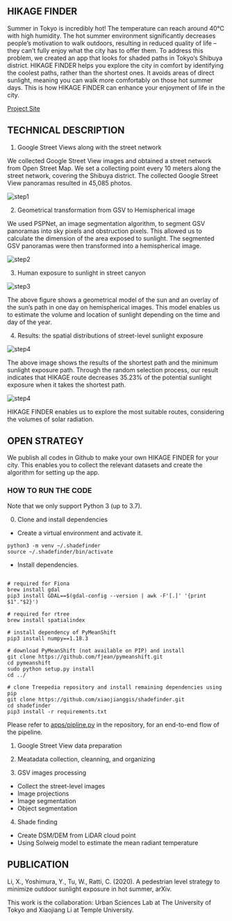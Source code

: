 ## HIKAGE FINDER
Summer in Tokyo is incredibly hot!
The temperature can reach around 40℃ with high humidity. The hot summer environment significantly decreases people’s motivation to walk outdoors, resulting in reduced quality of life – they can’t fully enjoy what the city has to offer them. To address this problem, we created an app that looks for shaded paths in Tokyo’s Shibuya district. HIKAGE FINDER helps you explore the city in comfort by identifying the coolest paths, rather than the shortest ones. It avoids areas of direct sunlight, meaning you can walk more comfortably on those hot summer days. This is how HIKAGE FINDER can enhance your enjoyment of life in the city.

[Project Site](https://urbansciences.jp/en/1112/)

## TECHNICAL DESCRIPTION

1. Google Street Views along with the street network

We collected Google Street View images and obtained a street network from Open Street Map. We set a collecting point every 10 meters along the street network, covering the Shibuya district. The collected Google Street View panoramas resulted in 45,085 photos.

![step1](images/step1.jpg)

2. Geometrical transformation from GSV to Hemispherical image

We used PSPNet, an image segmentation algorithm, to segment GSV panoramas into sky pixels and obstruction pixels. This allowed us to calculate the dimension of the area exposed to sunlight. The segmented GSV panoramas were then transformed into a hemispherical image.

![step2](images/step2.png)

3. Human exposure to sunlight in street canyon

![step3](images/step3.jpg)

The above figure shows a geometrical model of the sun and an overlay of the sun’s path in one day on hemispherical images. This model enables us to estimate the volume and location of sunlight depending on the time and day of the year.

4. Results: the spatial distributions of street-level sunlight exposure

![step4](images/step4.jpg)

The above image shows the results of the shortest path and the minimum sunlight exposure path. Through the random selection process, our result indicates that HIKAGE route decreases 35.23% of the potential sunlight exposure when it takes the shortest path.

![step4](images/step4-2.png)

HIKAGE FINDER enables us to explore the most suitable routes, considering the volumes of solar radiation.


## OPEN STRATEGY

We publish all codes in Github to make your own HIKAGE FINDER for your city. This enables you to collect the relevant datasets and create the algorithm for setting up the app.


### HOW TO RUN THE CODE
Note that we only support Python 3 (up to 3.7).

0. Clone and install dependencies
- Create a virtual environment and activate it.
```
python3 -m venv ~/.shadefinder
source ~/.shadefinder/bin/activate
```
- Install dependencies.
```

# required for Fiona
brew install gdal 
pip3 install GDAL==$(gdal-config --version | awk -F'[.]' '{print $1"."$2}')

# required for rtree
brew install spatialindex

# install dependency of PyMeanShift
pip3 install numpy==1.18.3

# download PyMeanShift (not available on PIP) and install
git clone https://github.com/fjean/pymeanshift.git
cd pymeanshift
sudo python setup.py install
cd ../

# clone Treepedia repository and install remaining dependencies using pip
git clone https://github.com/xiaojianggis/shadefinder.git
cd shadefinder
pip3 install -r requirements.txt
```

Please refer to [apps/pipline.py](apps/pipline.py) in the repository, for an end-to-end flow of the pipeline.

1. Google Street View data preparation

2. Meatadata collection, cleanning, and organizing

3. GSV images processing
- Collect the street-level images
- Image projections
- Image segmentation
- Object segmentation

4. Shade finding
- Create DSM/DEM from LiDAR cloud point
- Using Solweig model to estimate the mean radiant temperature



## PUBLICATION

Li, X., Yoshimura, Y., Tu, W., Ratti, C. (2020). A pedestrian level strategy to minimize outdoor sunlight exposure in hot summer, arXiv.

This work is the collaboration: Urban Sciences Lab at The University of Tokyo and Xiaojiang Li at Temple University.

